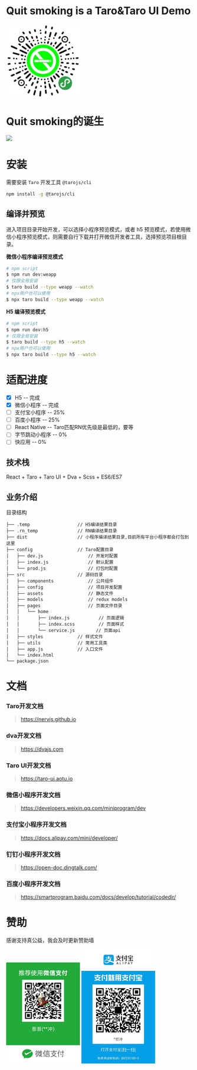 # Quit smoking is a Taro&Taro UI Demo
<img src="weappcode.jpg" width="200px" />

# Quit smoking的诞生
<img src="quit-smoking.gif" width="480px" />


# 安装

需要安装 `Taro` 开发工具 `@tarojs/cli`

```bash
npm install -g @tarojs/cli
```

## 编译并预览

进入项目目录开始开发，可以选择小程序预览模式，或者 h5 预览模式，若使用微信小程序预览模式，则需要自行下载并打开微信开发者工具，选择预览项目根目录。

**微信小程序编译预览模式**

```bash
# npm script
$ npm run dev:weapp
# 仅限全局安装
$ taro build --type weapp --watch
# npx用户也可以使用
$ npx taro build --type weapp --watch
```

**H5 编译预览模式**

```bash
# npm script
$ npm run dev:h5
# 仅限全局安装
$ taro build --type h5 --watch
# npx用户也可以使用
$ npx taro build --type h5 --watch
```

# 适配进度

- [x] H5 -- 完成
- [x] 微信小程序 -- 完成
- [ ] 支付宝小程序 -- 25%
- [ ] 百度小程序 -- 25%
- [ ] React Native -- Taro匹配RN优先级是最低的，要等
- [ ] 字节跳动小程序 -- 0%
- [ ] 快应用 -- 0%

## 技术栈

React + Taro + Taro UI + Dva + Scss + ES6/ES7

## 业务介绍

目录结构

    ├── .temp                  // H5编译结果目录
    ├── .rn_temp               // RN编译结果目录
    ├── dist                   // 小程序编译结果目录,目前所有平台小程序都会打包到这里
    ├── config                 // Taro配置目录
    │   ├── dev.js                 // 开发时配置
    │   ├── index.js               // 默认配置
    │   └── prod.js                // 打包时配置
    ├── src                    // 源码目录
    │   ├── components             // 公共组件
    │   ├── config                 // 项目开发配置
    │   ├── assets                 // 静态文件
    │   ├── models                 // redux models
    │   ├── pages                  // 页面文件目录
    │   │   └── home
    │   │       ├── index.js           // 页面逻辑
    │   │       ├── index.scss         // 页面样式
    │   │       └── service.js        // 页面api
    │   ├── styles             // 样式文件
    │   ├── utils              // 常用工具类
    │   ├── app.js             // 入口文件
    │   └── index.html
    └── package.json





# 文档

### Taro开发文档

> https://nervjs.github.io

### dva开发文档

> https://dvajs.com

### Taro UI开发文档

> https://taro-ui.aotu.io

### 微信小程序开发文档

> https://developers.weixin.qq.com/miniprogram/dev

### 支付宝小程序开发文档

> https://docs.alipay.com/mini/developer/

### 钉钉小程序开发文档

> https://open-doc.dingtalk.com/

### 百度小程序开发文档

> https://smartprogram.baidu.com/docs/develop/tutorial/codedir/



# 赞助

感谢支持真公益，我会及时更新赞助墙

<img src="wechatsponse.jpeg" width="200px" /> 
<img src="alipaysponse.jpeg" width="200px" />




